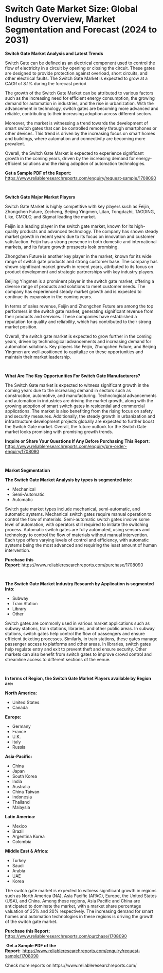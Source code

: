 <p><h1>Switch Gate Market Size: Global Industry Overview, Market Segmentation and Forecast (2024 to 2031)</h1></p><p><strong>Switch Gate Market Analysis and Latest Trends</strong></p>
<p><p>Switch Gate can be defined as an electrical component used to control the flow of electricity in a circuit by opening or closing the circuit. These gates are designed to provide protection against overload, short circuits, and other electrical faults. The Switch Gate Market is expected to grow at a CAGR of 8.1% during the forecast period.</p><p>The growth of the Switch Gate Market can be attributed to various factors such as the increasing need for efficient energy consumption, the growing demand for automation in industries, and the rise in urbanization. With the advancement in technology, switch gates are becoming more advanced and reliable, contributing to their increasing adoption across different sectors.</p><p>Moreover, the market is witnessing a trend towards the development of smart switch gates that can be controlled remotely through smartphones or other devices. This trend is driven by the increasing focus on smart homes and buildings, where automation and connectivity are becoming more prevalent.</p><p>Overall, the Switch Gate Market is expected to experience significant growth in the coming years, driven by the increasing demand for energy-efficient solutions and the rising adoption of automation technologies.</p></p>
<p><strong>Get a Sample PDF of the Report:&nbsp;</strong> <a href="https://www.reliableresearchreports.com/enquiry/request-sample/1708090">https://www.reliableresearchreports.com/enquiry/request-sample/1708090</a></p>
<p>&nbsp;</p>
<p><strong>Switch Gate Major Market Players</strong></p>
<p><p>Switch Gate Market is highly competitive with key players such as Feijin, Zhongchen Future, Zecheng, Beijing Yingmen, Litan, Tongdazhi, TAGDING, Like, CMOLO, and Sigmat leading the market.</p><p>Feijin is a leading player in the switch gate market, known for its high-quality products and advanced technology. The company has shown steady market growth in recent years due to its focus on innovation and customer satisfaction. Feijin has a strong presence in both domestic and international markets, and its future growth prospects look promising.</p><p>Zhongchen Future is another key player in the market, known for its wide range of switch gate products and strong customer base. The company has shown significant market growth in recent years, attributed to its focus on product development and strategic partnerships with key industry players.</p><p>Beijing Yingmen is a prominent player in the switch gate market, offering a diverse range of products and solutions to meet customer needs. The company has experienced steady market growth and is expected to continue its expansion in the coming years.</p><p>In terms of sales revenue, Feijin and Zhongchen Future are among the top performers in the switch gate market, generating significant revenue from their products and services. These companies have established a reputation for quality and reliability, which has contributed to their strong market position.</p><p>Overall, the switch gate market is expected to grow further in the coming years, driven by technological advancements and increasing demand for automation solutions. Key players like Feijin, Zhongchen Future, and Beijing Yingmen are well-positioned to capitalize on these opportunities and maintain their market leadership.</p></p>
<p>&nbsp;</p>
<p><strong>What Are The Key Opportunities For Switch Gate Manufacturers?</strong></p>
<p><p>The Switch Gate market is expected to witness significant growth in the coming years due to the increasing demand in sectors such as construction, automotive, and manufacturing. Technological advancements and automation in industries are driving the market growth, along with the growing adoption of smart switch gates in residential and commercial applications. The market is also benefiting from the rising focus on safety and security measures. Additionally, the steady growth in urbanization and infrastructure development projects globally are expected to further boost the Switch Gate market. Overall, the future outlook for the Switch Gate market looks promising with promising growth trends.</p></p>
<p><strong>Inquire or Share Your Questions If Any Before Purchasing This Report:</strong> <a href="https://www.reliableresearchreports.com/enquiry/pre-order-enquiry/1708090">https://www.reliableresearchreports.com/enquiry/pre-order-enquiry/1708090</a></p>
<p>&nbsp;</p>
<p><strong>Market Segmentation</strong></p>
<p><strong>The Switch Gate Market Analysis by types is segmented into:</strong></p>
<p><ul><li>Mechanical</li><li>Semi-Automatic</li><li>Automatic</li></ul></p>
<p><p>Switch gate market types include mechanical, semi-automatic, and automatic systems. Mechanical switch gates require manual operation to control the flow of materials. Semi-automatic switch gates involve some level of automation, with operators still required to initiate the switching process. Automatic switch gates are fully automated, using sensors and technology to control the flow of materials without manual intervention. Each type offers varying levels of control and efficiency, with automatic systems being the most advanced and requiring the least amount of human intervention.</p></p>
<p><strong>Purchase this Report:&nbsp;</strong><a href="https://www.reliableresearchreports.com/purchase/1708090">https://www.reliableresearchreports.com/purchase/1708090</a></p>
<p>&nbsp;</p>
<p><strong>The Switch Gate Market Industry Research by Application is segmented into:</strong></p>
<p><ul><li>Subway</li><li>Train Station</li><li>Library</li><li>Other</li></ul></p>
<p><p>Switch gates are commonly used in various market applications such as subway stations, train stations, libraries, and other public areas. In subway stations, switch gates help control the flow of passengers and ensure efficient ticketing processes. Similarly, in train stations, these gates manage passenger access to platforms and other areas. In libraries, switch gates help regulate entry and exit to prevent theft and ensure security. Other markets can also benefit from switch gates to improve crowd control and streamline access to different sections of the venue.</p></p>
<p>&nbsp;</p>
<p><strong>In terms of Region, the Switch Gate Market Players available by Region are:</strong></p>
<p>
    <p> <strong> North America: </strong>
        <ul>
            <li>United States</li>
            <li>Canada</li>
        </ul>
        </p> 
    <p> <strong> Europe: </strong>
        <ul>
            <li>Germany</li>
            <li>France</li>
            <li>U.K.</li>
            <li>Italy</li>
            <li>Russia</li>
        </ul>
        </p> 
    <p> <strong> Asia-Pacific: </strong>
        <ul>
            <li>China</li>
            <li>Japan</li>
            <li>South Korea</li>
            <li>India</li>
            <li>Australia</li>
            <li>China Taiwan</li>
            <li>Indonesia</li>
            <li>Thailand</li>
            <li>Malaysia</li>
        </ul>
        </p> 
    <p> <strong> Latin America: </strong>
        <ul>
            <li>Mexico</li>
            <li>Brazil</li>
            <li>Argentina Korea</li>
            <li>Colombia</li>
        </ul>
        </p> 
    <p> <strong> Middle East & Africa: </strong>
        <ul>
            <li>Turkey</li>
            <li>Saudi</li>
            <li>Arabia</li>
            <li>UAE</li>
            <li>Korea</li>
        </ul>
    </p>
    </p>
<p><p>The switch gate market is expected to witness significant growth in regions such as North America (NA), Asia Pacific (APAC), Europe, the United States (USA), and China. Among these regions, Asia Pacific and China are anticipated to dominate the market, with a market share percentage valuation of 35% and 20% respectively. The increasing demand for smart homes and automation technologies in these regions is driving the growth of the switch gate market.</p></p>
<p><strong>Purchase this Report: </strong><a href="https://www.reliableresearchreports.com/purchase/1708090">https://www.reliableresearchreports.com/purchase/1708090</a></p>
<p>&nbsp;<strong>Get a Sample PDF of the Report:&nbsp;&nbsp;</strong><a href="https://www.reliableresearchreports.com/enquiry/request-sample/1708090">https://www.reliableresearchreports.com/enquiry/request-sample/1708090</a></p>
<p><strong></strong></p>
<p>Check more reports on https://www.reliableresearchreports.com/</p>